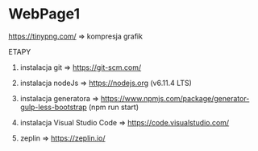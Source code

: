 # WebPage1

https://tinypng.com/ => kompresja grafik

ETAPY

1. instalacja git => https://git-scm.com/

2. instalacja nodeJs => https://nodejs.org (v6.11.4 LTS)

3. instalacja generatora => https://www.npmjs.com/package/generator-gulp-less-bootstrap (npm run start)

4. instalacja Visual Studio Code => https://code.visualstudio.com/

5. zeplin => https://zeplin.io/
